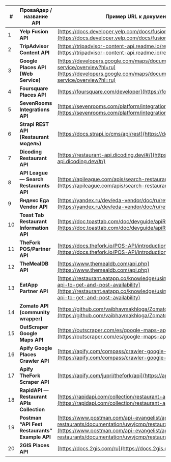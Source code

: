 | #  | Провайдер / название API                       | Пример URL к документации                                                                                                                                                                              |
| -- | ---------------------------------------------- | ------------------------------------------------------------------------------------------------------------------------------------------------------------------------------------------------------ |
| 1  | **Yelp Fusion API**                            | [https://docs.developer.yelp.com/docs/fusion-intro](https://docs.developer.yelp.com/docs/fusion-intro)                                                                                                 |
| 2  | **TripAdvisor Content API**                    | [https://tripadvisor-content-api.readme.io/reference/overview](https://tripadvisor-content-api.readme.io/reference/overview)                                                                           |
| 3  | **Google Places API (Web Service)**            | [https://developers.google.com/maps/documentation/places/web-service/overview?hl=ru](https://developers.google.com/maps/documentation/places/web-service/overview?hl=ru)                               |
| 4  | **Foursquare Places API**                      | [https://foursquare.com/developer](https://foursquare.com/developer)                                                                                                                                   |
| 5  | **SevenRooms Integrations API**                | [https://sevenrooms.com/platform/integrations-apis/](https://sevenrooms.com/platform/integrations-apis/)                                                                                               |
| 6  | **Strapi REST API (Restaurant модель)**        | [https://docs.strapi.io/cms/api/rest](https://docs.strapi.io/cms/api/rest)                                                                                                                             |
| 7  | **Dicoding Restaurant API**                    | [https://restaurant-api.dicoding.dev/#/](https://restaurant-api.dicoding.dev/#/)                                                                                                                       |
| 8  | **API League — Search Restaurants API**        | [https://apileague.com/apis/search-restaurants-api/](https://apileague.com/apis/search-restaurants-api/)                                                                                               |
| 9  | **Яндекс Еда Vendor API**                      | [https://yandex.ru/dev/eda-vendor/doc/ru/ref/Restorany/](https://yandex.ru/dev/eda-vendor/doc/ru/ref/Restorany/)                                                                                       |
| 10 | **Toast Tab Restaurant Information API**       | [https://doc.toasttab.com/doc/devguide/apiRestaurantInformation.html](https://doc.toasttab.com/doc/devguide/apiRestaurantInformation.html)                                                             |
| 11 | **TheFork POS/Partner API**                    | [https://docs.thefork.io/POS-API/introduction](https://docs.thefork.io/POS-API/introduction)                                                                                                           |
| 12 | **TheMealDB API**                              | [https://www.themealdb.com/api.php](https://www.themealdb.com/api.php)                                                                                                                                 |
| 13 | **EatApp Partner API**                         | [https://restaurant.eatapp.co/knowledge/using-the-eat-app-partner-api-to-get-and-post-availability](https://restaurant.eatapp.co/knowledge/using-the-eat-app-partner-api-to-get-and-post-availability) |
| 14 | **Zomato API (community wrapper)**             | [https://github.com/vaibhavmakhloga/Zomato-API](https://github.com/vaibhavmakhloga/Zomato-API)                                                                                                         |
| 15 | **OutScraper Google Maps API**                 | [https://outscraper.com/es/google-maps-api/](https://outscraper.com/es/google-maps-api/)                                                                                                               |
| 16 | **Apify Google Places Crawler API**            | [https://apify.com/compass/crawler-google-places](https://apify.com/compass/crawler-google-places)                                                                                                     |
| 17 | **Apify TheFork Scraper API**                  | [https://apify.com/jupri/thefork/api](https://apify.com/jupri/thefork/api)                                                                                                                             |
| 18 | **RapidAPI — Restaurant APIs Collection**      | [https://rapidapi.com/collection/restaurant-api](https://rapidapi.com/collection/restaurant-api)                                                                                                       |
| 19 | **Postman “API Fest Restaurants” Example API** | [https://www.postman.com/api-evangelist/api-fest-restaurants/documentation/uwvjcmp/restaurants-api](https://www.postman.com/api-evangelist/api-fest-restaurants/documentation/uwvjcmp/restaurants-api) |
| 20 | **2GIS Places API**                            | [https://docs.2gis.com/ru](https://docs.2gis.com/ru)                                                                                                                                                   |
